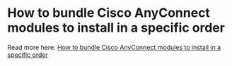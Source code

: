 # How to bundle Cisco AnyConnect modules to install in a specific order

Read more here: [How to bundle Cisco AnyConnect modules to install in a specific order](https://patchmypc.com/how-to-bundle-cisco-anyconnect-modules-to-install-in-a-specific-order)